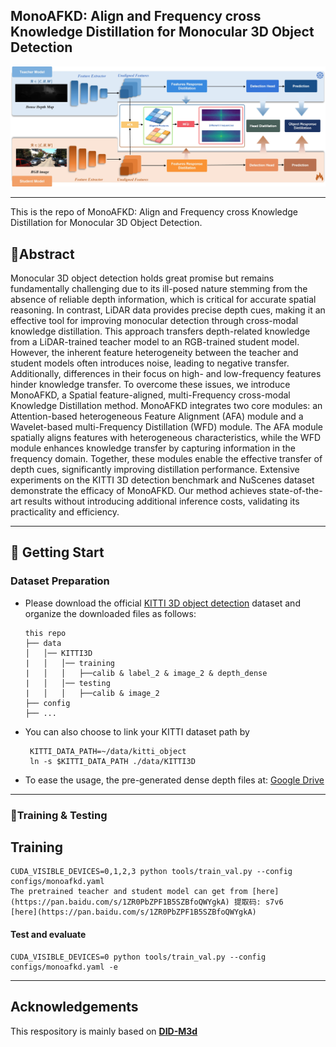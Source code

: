 ## MonoAFKD: Align and Frequency cross Knowledge Distillation for Monocular 3D Object Detection

![](/readme/framework.jpg)

---

This is the repo of MonoAFKD: Align and Frequency cross Knowledge Distillation for Monocular 3D Object Detection.

## 🍒Abstract

Monocular 3D object detection holds great promise but remains fundamentally challenging due to its ill-posed nature stemming from the absence of reliable depth information, which is critical for accurate spatial reasoning. In contrast, LiDAR data provides precise depth cues, making it an effective tool for improving monocular detection through cross-modal knowledge distillation. This approach transfers depth-related knowledge from a LiDAR-trained teacher model to an RGB-trained student model. However, the inherent feature heterogeneity between the teacher and student models often introduces noise, leading to negative transfer. Additionally, differences in their focus on high- and low-frequency features hinder knowledge transfer. To overcome these issues, we introduce MonoAFKD, a Spatial feature-aligned, multi-Frequency cross-modal Knowledge Distillation method. MonoAFKD integrates two core modules: an Attention-based heterogeneous Feature Alignment (AFA) module and a Wavelet-based multi-Frequency Distillation (WFD) module. The AFA module spatially aligns features with heterogeneous characteristics, while the WFD module enhances knowledge transfer by capturing information in the frequency domain. Together, these modules enable the effective transfer of depth cues, significantly improving distillation performance. Extensive experiments on the KITTI 3D detection benchmark and NuScenes dataset demonstrate the efficacy of MonoAFKD. Our method achieves state-of-the-art results without introducing additional inference costs, validating its practicality and efficiency.

---

## 🍓 Getting Start

### Dataset Preparation

*   Please download the official [KITTI 3D object detection](http://www.cvlibs.net/datasets/kitti/eval_object.php?obj_benchmark=3d) dataset and organize the downloaded files as follows:

    ~~~
    this repo
    ├── data
    │   │── KITTI3D
    |   │   │── training
    |   │   │   ├──calib & label_2 & image_2 & depth_dense
    |   │   │── testing
    |   │   │   ├──calib & image_2
    ├── config
    ├── ...
    ~~~

*   You can also choose to link your KITTI dataset path by

    ~~~
     KITTI_DATA_PATH=~/data/kitti_object
     ln -s $KITTI_DATA_PATH ./data/KITTI3D
    ~~~

*   To ease the usage,  the pre-generated dense depth files at: [Google Drive](https://drive.google.com/file/d/1mlHtG8ZXLfjm0lSpUOXHulGF9fsthRtM/view?usp=sharing) 

---

### 🍇Training & Testing

## Training

~~~
CUDA_VISIBLE_DEVICES=0,1,2,3 python tools/train_val.py --config configs/monoafkd.yaml
The pretrained teacher and student model can get from [here](https://pan.baidu.com/s/1ZR0PbZPF1B5SZBfoQWYgkA) 提取码: s7v6
[here](https://pan.baidu.com/s/1ZR0PbZPF1B5SZBfoQWYgkA) 
~~~

#### Test and evaluate

~~~
CUDA_VISIBLE_DEVICES=0 python tools/train_val.py --config configs/monoafkd.yaml -e
~~~

---

## Acknowledgements

This respository is mainly based on [**DID-M3d**](https://github.com/SPengLiang/DID-M3D)


